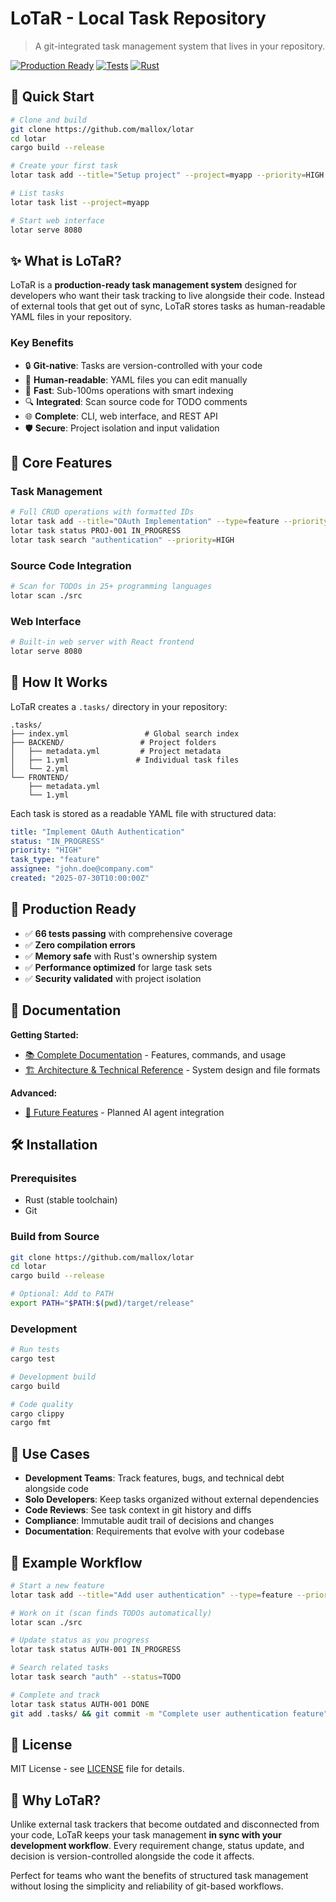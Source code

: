 # LoTaR - Local Task Repository

> A git-integrated task management system that lives in your repository.

[![Production Ready](https://img.shields.io/badge/status-production%20ready-brightgreen)](docs/README.md)
[![Tests](https://img.shields.io/badge/tests-66%20passing-brightgreen)](docs/README.md#testing--quality)
[![Rust](https://img.shields.io/badge/rust-stable-orange)](https://www.rust-lang.org/)

## 🚀 Quick Start

```bash
# Clone and build
git clone https://github.com/mallox/lotar
cd lotar
cargo build --release

# Create your first task
lotar task add --title="Setup project" --project=myapp --priority=HIGH

# List tasks
lotar task list --project=myapp

# Start web interface
lotar serve 8080
```

## ✨ What is LoTaR?

LoTaR is a **production-ready task management system** designed for developers who want their task tracking to live alongside their code. Instead of external tools that get out of sync, LoTaR stores tasks as human-readable YAML files in your repository.

### Key Benefits
- 🔒 **Git-native**: Tasks are version-controlled with your code
- 📝 **Human-readable**: YAML files you can edit manually
- 🚀 **Fast**: Sub-100ms operations with smart indexing
- 🔍 **Integrated**: Scan source code for TODO comments
- 🌐 **Complete**: CLI, web interface, and REST API
- 🛡️ **Secure**: Project isolation and input validation

## 🎯 Core Features

### Task Management
```bash
# Full CRUD operations with formatted IDs
lotar task add --title="OAuth Implementation" --type=feature --priority=HIGH
lotar task status PROJ-001 IN_PROGRESS
lotar task search "authentication" --priority=HIGH
```

### Source Code Integration
```bash
# Scan for TODOs in 25+ programming languages
lotar scan ./src
```

### Web Interface
```bash
# Built-in web server with React frontend
lotar serve 8080
```

## 📁 How It Works

LoTaR creates a `.tasks/` directory in your repository:

```
.tasks/
├── index.yml                 # Global search index
├── BACKEND/                 # Project folders
│   ├── metadata.yml         # Project metadata
│   ├── 1.yml               # Individual task files
│   └── 2.yml
└── FRONTEND/
    ├── metadata.yml
    └── 1.yml
```

Each task is stored as a readable YAML file with structured data:
```yaml
title: "Implement OAuth Authentication"
status: "IN_PROGRESS"
priority: "HIGH"
task_type: "feature"
assignee: "john.doe@company.com"
created: "2025-07-30T10:00:00Z"
```

## 🧪 Production Ready

- ✅ **66 tests passing** with comprehensive coverage
- ✅ **Zero compilation errors** 
- ✅ **Memory safe** with Rust's ownership system
- ✅ **Performance optimized** for large task sets
- ✅ **Security validated** with project isolation

## 📖 Documentation

**Getting Started:**
- [📚 Complete Documentation](docs/README.md) - Features, commands, and usage
- [🏗️ Architecture & Technical Reference](docs/architecture-decisions.md) - System design and file formats

**Advanced:**
- [🔮 Future Features](docs/mcp-integration-specification.md) - Planned AI agent integration

## 🛠️ Installation

### Prerequisites
- Rust (stable toolchain)
- Git

### Build from Source
```bash
git clone https://github.com/mallox/lotar
cd lotar
cargo build --release

# Optional: Add to PATH
export PATH="$PATH:$(pwd)/target/release"
```

### Development
```bash
# Run tests
cargo test

# Development build
cargo build

# Code quality
cargo clippy
cargo fmt
```

## 🤝 Use Cases

- **Development Teams**: Track features, bugs, and technical debt alongside code
- **Solo Developers**: Keep tasks organized without external dependencies
- **Code Reviews**: See task context in git history and diffs
- **Compliance**: Immutable audit trail of decisions and changes
- **Documentation**: Requirements that evolve with your codebase

## 📝 Example Workflow

```bash
# Start a new feature
lotar task add --title="Add user authentication" --type=feature --priority=HIGH

# Work on it (scan finds TODOs automatically)
lotar scan ./src

# Update status as you progress
lotar task status AUTH-001 IN_PROGRESS

# Search related tasks
lotar task search "auth" --status=TODO

# Complete and track
lotar task status AUTH-001 DONE
git add .tasks/ && git commit -m "Complete user authentication feature"
```

## 📄 License

MIT License - see [LICENSE](LICENSE) file for details.

## 🌟 Why LoTaR?

Unlike external task trackers that become outdated and disconnected from your code, LoTaR keeps your task management **in sync with your development workflow**. Every requirement change, status update, and decision is version-controlled alongside the code it affects.

Perfect for teams who want the benefits of structured task management without losing the simplicity and reliability of git-based workflows.
